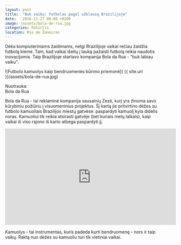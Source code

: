 ```yaml
---
layout: post
title:  "Buk vaiku: futbolas pagal užklausą Brazilijoje"
date:   2016-11-27 08:00 +0200
image: /assets/bola-de-rua.jpg
categories: Patirtis
location: Rio de Žaneiras
---
```

<p>
Dėka kompiuteriniams žaidimams, netgi Brazilijoje vaikai rečiau žaidžia futbolą kieme. Tam, kad vaikai išeitų į lauką pažaisti futbolą reikia naudotis inovacijomis. Taip Brazilijoje startavo kompanija Bola da Rua - "buk labiau vaiku".

</p>

![Futbolo kamuolys kaip bendruomenės kūrimo priemonė]( {{ site.url }}/assets/bola-de-rua.jpg)
<div class="lighter smaller" style="margin:12px 0;">
Nuotrauka: <br />Bola da Rua</div>

<p>
Bola da Rua - tai reklaminė kompanija sausainių Zezé, kurį yra žinoma savo kūrybiniu požiūriu į visuomeninius projektus. Šį kartą jie pritvirtino dėžes su futbolo kamuoliais Brazilijos miestų gatvėse: paspardyti kamuolį kyla didelis noras. Kamuoliui tik reikia atsirasti gatvėje (bet kuriais metų laikais), kaip vaikai iš viso rajono iš karto atbėga paspardyti jį.
</p>

<div class="video-container">
<iframe width="560" height="315" src="https://www.youtube.com/embed/XHRgRh1SQ1o" frameborder="0" allowfullscreen></iframe>
</div>


<p>
Kamuolys - tai instrumentas, kuris padeda kurti bendruomenę - nors ir taip vaikų. Raktą nuo dėžės su kamuoliu turi tik vietiniai vaikai.
</p>
